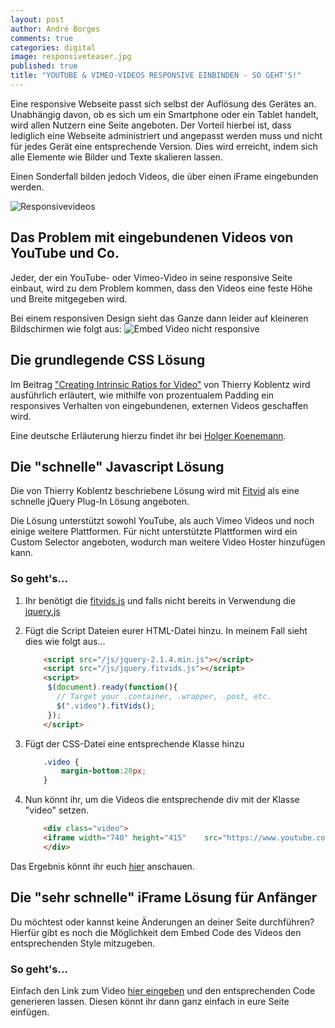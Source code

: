 ```yaml
---
layout: post
author: André Borges
comments: true
categories: digital
image: responsiveteaser.jpg
published: true
title: "YOUTUBE & VIMEO-VIDEOS RESPONSIVE EINBINDEN - SO GEHT'S!"
---
```


Eine responsive Webseite passt sich selbst der Auflösung des Gerätes an. Unabhängig davon, ob es sich um ein Smartphone oder ein Tablet handelt, wird allen Nutzern eine Seite angeboten. Der Vorteil hierbei ist, dass lediglich eine Webseite administriert und angepasst werden muss und nicht für jedes Gerät eine entsprechende Version. Dies wird erreicht, indem sich alle Elemente wie Bilder und Texte skalieren lassen. 

Einen Sonderfall bilden jedoch Videos, die über einen iFrame eingebunden werden.

![Responsivevideos]({{site.baseurl}}/images/responsiveteaser.jpg)

## Das Problem mit eingebundenen Videos von YouTube und Co.
Jeder, der ein YouTube- oder Vimeo-Video in seine responsive Seite einbaut, wird zu dem Problem kommen, dass den Videos eine feste Höhe und Breite mitgegeben wird.

Bei einem responsiven Design sieht das Ganze dann leider auf kleineren Bildschirmen wie folgt aus:
![Embed Video nicht responsive]({{site.baseurl}}/images/videononresponsive.png)

## Die grundlegende CSS Lösung
Im Beitrag ["Creating Intrinsic Ratios for Video"](http://alistapart.com/article/creating-intrinsic-ratios-for-video) von Thierry Koblentz wird ausführlich erläutert, wie mithilfe von prozentualem Padding ein responsives Verhalten von eingebundenen, externen Videos geschaffen wird.

Eine deutsche Erläuterung hierzu findet ihr bei [Holger Koenemann](http://www.holgerkoenemann.de).

## Die "schnelle" Javascript Lösung
Die von Thierry Koblentz beschriebene Lösung wird mit [Fitvid](http://fitvidsjs.com/) als eine schnelle jQuery Plug-In Lösung angeboten.

Die Lösung unterstützt sowohl YouTube, als auch Vimeo Videos und noch einige weitere Plattformen. Für nicht unterstützte Plattformen wird ein Custom Selector angeboten, wodurch man weitere Video Hoster hinzufügen kann.

### So geht's...
1.  Ihr benötigt die [fitvids.js](https://github.com/davatron5000/FitVids.js/blob/master/jquery.fitvids.js) und falls nicht bereits in Verwendung die [jquery.js](https://jquery.com/download/)

2.  Fügt die Script Dateien eurer HTML-Datei hinzu. In meinem Fall sieht dies wie folgt aus...

    ~~~html
        <script src="/js/jquery-2.1.4.min.js"></script>
        <script src="/js/jquery.fitvids.js"></script>
        <script>
         $(document).ready(function(){
           // Target your .container, .wrapper, .post, etc.
           $(".video").fitVids();
         });
        </script>
    ~~~

3.  Fügt der CSS-Datei eine entsprechende Klasse hinzu

    ~~~css
        .video {
            margin-bottom:20px;
        }
    ~~~

4.  Nun könnt ihr, um die Videos die entsprechende div mit der Klasse "video" setzen.

    ~~~html
        <div class="video">
        <iframe width="740" height="415" 	src="https://www.youtube.com/embed/UF8uR6Z6KLc" frameborder="0" allowfullscreen>     </iframe>
        </div>
    ~~~

Das Ergebnis könnt ihr euch [hier](http://webworkers.io/life/2015/08/25/warum-motivation-das-einzige-ist-das-z-hlt-reden-die-jeder-geh-rt-haben-sollte.html) anschauen.

## Die "sehr schnelle" iFrame Lösung für Anfänger
Du möchtest oder kannst keine Änderungen an deiner Seite durchführen? Hierfür gibt es noch die Möglichkeit dem Embed Code des Videos den entsprechenden Style mitzugeben.

### So geht's...
Einfach den Link zum Video [hier eingeben](http://embedresponsively.com/) und den entsprechenden Code generieren lassen. Diesen könnt ihr dann ganz einfach in eure Seite einfügen.